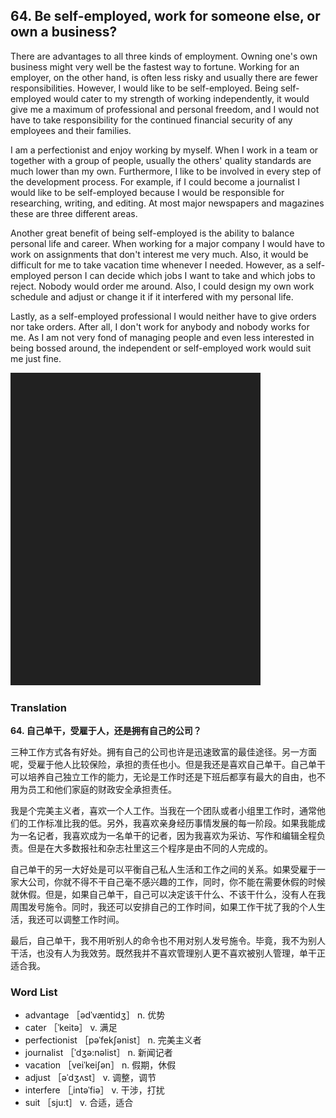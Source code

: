 ## 64. Be self-employed, work for someone else, or own a business?

There are advantages to all three kinds of employment. Owning one's own business might very well be the fastest way to fortune. Working for an employer, on the other hand, is often less risky and usually there are fewer responsibilities. However, I would like to be self-employed. Being self-employed would cater to my strength of working independently, it would give me a maximum of professional and personal freedom, and I would not have to take responsibility for the continued financial security of any employees and their families.

I am a perfectionist and enjoy working by myself. When I work in a team or together with a group of people, usually the others' quality standards are much lower than my own. Furthermore, I like to be involved in every step of the development process. For example, if I could become a journalist I would like to be self-employed because I would be responsible for researching, writing, and editing. At most major newspapers and magazines these are three different areas.

Another great benefit of being self-employed is the ability to balance personal life and career. When working for a major company I would have to work on assignments that don't interest me very much. Also, it would be difficult for me to take vacation time whenever I needed. However, as a self-employed person I can decide which jobs I want to take and which jobs to reject. Nobody would order me around. Also, I could design my own work schedule and adjust or change it if it interfered with my personal life.

Lastly, as a self-employed professional I would neither have to give orders nor take orders. After all, I don't work for anybody and nobody works for me. As I am not very fond of managing people and even less interested in being bossed around, the independent or self-employed work would suit me just fine.

![](images/padding_400x500.png)

### Translation

**64. 自己单干，受雇于人，还是拥有自己的公司？**

三种工作方式各有好处。拥有自己的公司也许是迅速致富的最佳途径。另一方面呢，受雇于他人比较保险，承担的责任也小。但是我还是喜欢自己单干。自己单干可以培养自己独立工作的能力，无论是工作时还是下班后都享有最大的自由，也不用为员工和他们家庭的财政安全承担责任。

我是个完美主义者，喜欢一个人工作。当我在一个团队或者小组里工作时，通常他们的工作标准比我的低。另外，我喜欢亲身经历事情发展的每一阶段。如果我能成为一名记者，我喜欢成为一名单干的记者，因为我喜欢为采访、写作和编辑全程负责。但是在大多数报社和杂志社里这三个程序是由不同的人完成的。

自己单干的另一大好处是可以平衡自己私人生活和工作之间的关系。如果受雇于一家大公司，你就不得不干自己毫不感兴趣的工作，同时，你不能在需要休假的时候就休假。但是，如果自己单干，自己可以决定该干什么、不该干什么，没有人在我周围发号施令。同时，我还可以安排自己的工作时间，如果工作干扰了我的个人生活，我还可以调整工作时间。

最后，自己单干，我不用听别人的命令也不用对别人发号施令。毕竟，我不为别人干活，也没有人为我效劳。既然我并不喜欢管理别人更不喜欢被别人管理，单干正适合我。

### Word List

+ advantage ［ədˈvæntidʒ］ n. 优势
+ cater ［ˈkeitə］ v. 满足
+ perfectionist ［pəˈfekʃənist］ n. 完美主义者
+ journalist ［ˈdʒə:nəlist］ n. 新闻记者
+ vacation ［veiˈkeiʃən］ n. 假期，休假
+ adjust ［əˈdʒʌst］ v. 调整，调节
+ interfere ［ˌintəˈfiə］ v. 干涉，打扰
+ suit ［sju:t］ v. 合适，适合  


